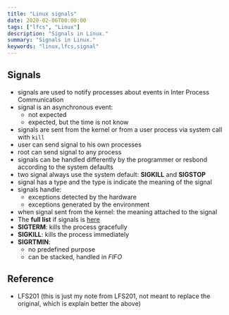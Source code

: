 ```yaml
---
title: "Linux signals"
date: 2020-02-06T00:00:00
tags: ["lfcs", "Linux"]
description: "Signals in Linux."
summary: "Signals in Linux."
keywords: "linux,lfcs,signal"
---
```


## Signals

- signals are used to notify processes about events in Inter Process Communication
- signal is an asynchronous event:
    - not expected
    - expected, but the time is not know
- signals are sent from the kernel or from a user process via system call with `kill`
- user can send signal to his own processes 
- root can send signal to any process
- signals can be handled differently by the programmer or resbond according to the system defaults
- two signal always use the system default: **SIGKILL** and **SIGSTOP**
- signal has a type and the type is indicate the meaning of the signal
- signals handle:
    - exceptions detected by the hardware 
    - exceptions generated by the environment
- when signal sent from the kernel: the meaning attached to the signal
- The **full list** if signals is [here][1]
- **SIGTERM**: kills the process gracefully
- **SIGKILL**: kills the process immediately 
- **SIGRTMIN**:
    - no predefined purpose
    - can be stacked, handled in *FIFO*

## Reference

- LFS201 (this is just my note from LFS201, not meant to replace the original, which is explain better the above)


[1]: https://www-uxsup.csx.cam.ac.uk/courses/moved.Building/signals.pdf
